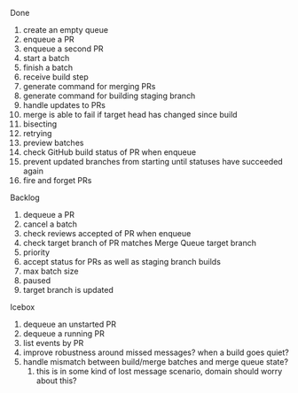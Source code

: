 Done
1.  create an empty queue
1.  enqueue a PR
1.  enqueue a second PR
1.  start a batch
1.  finish a batch
1.  receive build step
1.  generate command for merging PRs
1.  generate command for building staging branch
1.  handle updates to PRs
1.  merge is able to fail if target head has changed since build
1.  bisecting
1.  retrying
1.  preview batches
1.  check GitHub build status of PR when enqueue
1.  prevent updated branches from starting until statuses have succeeded again
1.  fire and forget PRs

Backlog
1.  dequeue a PR
1.  cancel a batch
1.  check reviews accepted of PR when enqueue
1.  check target branch of PR matches Merge Queue target branch
1.  priority
1.  accept status for PRs as well as staging branch builds
1.  max batch size
1.  paused
1.  target branch is updated

Icebox
1.  dequeue an unstarted PR
1.  dequeue a running PR
1.  list events by PR
1.  improve robustness around missed messages? when a build goes quiet?
1.  handle mismatch between build/merge batches and merge queue state?
    1. this is in some kind of lost message scenario, domain should worry about this?